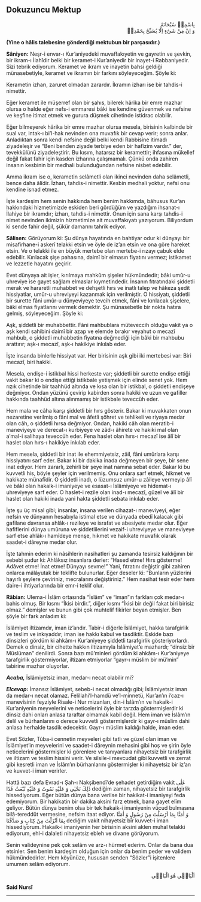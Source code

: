 ## Dokuzuncu Mektup
<p class="arabic" dir="rtl">بِاسْمِهٖ سُبْحَانَهُ<br/> وَ اِنْ مِنْ شَىْءٍ اِلَّا يُسَبِّحُ بِحَمْدِهٖ</p>

**(Yine o hâlis talebesine gönderdiği mektubun bir parçasıdır.)**

**Sâniyen:** Neşr-i envar-ı Kur’aniyedeki muvaffakıyetin ve gayretin ve şevkin, bir ikram-ı İlahîdir belki bir keramet-i Kur’aniyedir bir inayet-i Rabbaniyedir. Sizi tebrik ediyorum. Keramet ve ikram ve inayetin bahsi geldiği münasebetiyle, keramet ve ikramın bir farkını söyleyeceğim. Şöyle ki:

Kerametin izharı, zaruret olmadan zarardır. İkramın izharı ise bir tahdis-i nimettir.

Eğer keramet ile müşerref olan bir şahıs, bilerek hârika bir emre mazhar olursa o halde eğer nefs-i emmaresi bâki ise kendine güvenmek ve nefsine ve keşfine itimat etmek ve gurura düşmek cihetinde istidrac olabilir.

Eğer bilmeyerek hârika bir emre mazhar olursa mesela, birisinin kalbinde bir sual var, intak-ı bi’l-hak nevinden ona muvafık bir cevap verir; sonra anlar. Anladıktan sonra kendi nefsine değil belki kendi Rabbisine itimadı ziyadeleşir ve “Beni benden ziyade terbiye eden bir hafîzim vardır.” der, tevekkülünü ziyadeleştirir. Bu kısım, hatarsız bir keramettir; ihfasına mükellef değil fakat fahir için kasden izharına çalışmamalı. Çünkü onda zahiren insanın kesbinin bir medhali bulunduğundan nefsine nisbet edebilir.

Amma ikram ise o, kerametin selâmetli olan ikinci nevinden daha selâmetli, bence daha âlîdir. İzharı, tahdis-i nimettir. Kesbin medhali yoktur, nefsi onu kendine isnad etmez.

İşte kardeşim hem senin hakkında hem benim hakkımda, bâhusus Kur’an hakkındaki hizmetimizde eskiden beri gördüğüm ve yazdığım ihsanat-ı İlahiye bir ikramdır; izharı, tahdis-i nimettir. Onun için sana karşı tahdis-i nimet nevinden ikimizin hizmetimize ait muvaffakıyatı yazıyorum. Biliyordum ki sende fahir değil, şükür damarını tahrik ediyor.

**Sâlisen:** Görüyorum ki: Şu dünya hayatında en bahtiyar odur ki dünyayı bir misafirhane-i askerî telakki etsin ve öyle de iz’an etsin ve ona göre hareket etsin. Ve o telakki ile en büyük mertebe olan mertebe-i rızayı çabuk elde edebilir. Kırılacak şişe pahasına, daimî bir elmasın fiyatını vermez; istikamet ve lezzetle hayatını geçirir.

Evet dünyaya ait işler, kırılmaya mahkûm şişeler hükmündedir; bâki umûr-u uhreviye ise gayet sağlam elmaslar kıymetindedir. İnsanın fıtratındaki şiddetli merak ve hararetli muhabbet ve dehşetli hırs ve inatlı talep ve hâkeza şedit hissiyatlar, umûr-u uhreviyeyi kazanmak için verilmiştir. O hissiyatı, şiddetli bir surette fâni umûr-u dünyeviyeye tevcih etmek, fâni ve kırılacak şişelere, bâki elmas fiyatlarını vermek demektir. Şu münasebetle bir nokta hatıra gelmiş, söyleyeceğim. Şöyle ki:

Aşk, şiddetli bir muhabbettir. Fâni mahbublara müteveccih olduğu vakit ya o aşk kendi sahibini daimî bir azap ve elemde bırakır veyahut o mecazî mahbub, o şiddetli muhabbetin fiyatına değmediği için bâki bir mahbubu arattırır; aşk-ı mecazî, aşk-ı hakikiye inkılab eder.

İşte insanda binlerle hissiyat var. Her birisinin aşk gibi iki mertebesi var: Biri mecazî, biri hakiki.

Mesela, endişe-i istikbal hissi herkeste var; şiddetli bir surette endişe ettiği vakit bakar ki o endişe ettiği istikbale yetişmek için elinde senet yok. Hem rızık cihetinde bir taahhüd altında ve kısa olan bir istikbal, o şiddetli endişeye değmiyor. Ondan yüzünü çevirip kabirden sonra hakiki ve uzun ve gafiller hakkında taahhüd altına alınmamış bir istikbale teveccüh eder.

Hem mala ve câha karşı şiddetli bir hırs gösterir. Bakar ki muvakkaten onun nezaretine verilmiş o fâni mal ve âfetli şöhret ve tehlikeli ve riyaya medar olan câh, o şiddetli hırsa değmiyor. Ondan, hakiki câh olan meratib-i maneviyeye ve derecat-ı kurbiyeye ve zâd-ı âhirete ve hakiki mal olan a’mal-i salihaya teveccüh eder. Fena haslet olan hırs-ı mecazî ise âlî bir haslet olan hırs-ı hakikiye inkılab eder.

Hem mesela, şiddetli bir inat ile ehemmiyetsiz, zâil, fâni umûrlara karşı hissiyatını sarf eder. Bakar ki bir dakika inada değmeyen bir şeye, bir sene inat ediyor. Hem zararlı, zehirli bir şeye inat namına sebat eder. Bakar ki bu kuvvetli his, böyle şeyler için verilmemiş. Onu onlara sarf etmek, hikmet ve hakikate münafîdir. O şiddetli inadı, o lüzumsuz umûr-u zâileye vermeyip âlî ve bâki olan hakaik-i imaniyeye ve esasat-ı İslâmiyeye ve hidemat-ı uhreviyeye sarf eder. O haslet-i rezile olan inad-ı mecazî, güzel ve âlî bir haslet olan hakiki inada yani hakta şiddetli sebata inkılab eder.

İşte şu üç misal gibi; insanlar, insana verilen cihazat-ı maneviyeyi, eğer nefsin ve dünyanın hesabıyla istimal etse ve dünyada ebedî kalacak gibi gafilane davransa ahlâk-ı rezileye ve israfat ve abesiyete medar olur. Eğer hafiflerini dünya umûruna ve şiddetlilerini vezaif-i uhreviyeye ve maneviyeye sarf etse ahlâk-ı hamîdeye menşe, hikmet ve hakikate muvafık olarak saadet-i dâreyne medar olur.

İşte tahmin ederim ki nâsihlerin nasihatleri şu zamanda tesirsiz kaldığının bir sebebi şudur ki: Ahlâksız insanlara derler: “Hased etme! Hırs gösterme! Adâvet etme! İnat etme! Dünyayı sevme!” Yani, fıtratını değiştir gibi zahiren onlarca mâlâyutak bir teklifte bulunurlar. Eğer deseler ki: “Bunların yüzlerini hayırlı şeylere çeviriniz, mecralarını değiştiriniz.” Hem nasihat tesir eder hem daire-i ihtiyarlarında bir emr-i teklif olur.

**Râbian:** Ulema-i İslâm ortasında “İslâm” ve “iman”ın farkları çok medar-ı bahis olmuş. Bir kısmı “İkisi birdir.”, diğer kısmı “İkisi bir değil fakat biri birisiz olmaz.” demişler ve bunun gibi çok muhtelif fikirler beyan etmişler. Ben şöyle bir fark anladım ki:

İslâmiyet iltizamdır, iman iz’andır. Tabir-i diğerle İslâmiyet, hakka tarafgirlik ve teslim ve inkıyaddır; iman ise hakkı kabul ve tasdiktir. Eskide bazı dinsizleri gördüm ki ahkâm-ı Kur’aniyeye şiddetli tarafgirlik gösteriyorlardı. Demek o dinsiz, bir cihette hakkın iltizamıyla İslâmiyet’e mazhardı; “dinsiz bir Müslüman” denilirdi. Sonra bazı mü’minleri gördüm ki ahkâm-ı Kur’aniyeye tarafgirlik göstermiyorlar, iltizam etmiyorlar “gayr-ı müslim bir mü’min” tabirine mazhar oluyorlar.

***Acaba,*** İslâmiyetsiz iman, medar-ı necat olabilir mi?

***Elcevap:*** İmansız İslâmiyet, sebeb-i necat olmadığı gibi; İslâmiyetsiz iman da medar-ı necat olamaz. Felillahi’l-hamdü ve’l-minnetü, Kur’an’ın i’caz-ı manevîsinin feyziyle Risale-i Nur mizanları, din-i İslâm’ın ve hakaik-i Kur’aniyenin meyvelerini ve neticelerini öyle bir tarzda göstermişlerdir ki dinsiz dahi onları anlasa taraftar olmamak kabil değil. Hem iman ve İslâm’ın delil ve bürhanlarını o derece kuvvetli göstermişlerdir ki gayr-ı müslim dahi anlasa herhalde tasdik edecektir. Gayr-ı müslim kaldığı halde, iman eder.

Evet Sözler, Tûba-i cennetin meyveleri gibi tatlı ve güzel olan iman ve İslâmiyet’in meyvelerini ve saadet-i dâreynin mehasini gibi hoş ve şirin öyle neticelerini göstermişler ki görenlere ve tanıyanlara nihayetsiz bir tarafgirlik ve iltizam ve teslim hissini verir. Ve silsile-i mevcudat gibi kuvvetli ve zerrat gibi kesretli iman ve İslâm’ın bürhanlarını göstermişler ki nihayetsiz bir iz’an ve kuvvet-i iman verirler.

Hattâ bazı defa Evrad-ı Şah-ı Nakşibendî’de şehadet getirdiğim vakit <span class="arabic" dir="rtl">عَلٰى ذٰلِكَ نَحْيٰى وَ عَلَيْهِ نَمُوتُ وَ عَلَيْهِ نُبْعَثُ غَدًا</span> dediğim zaman, nihayetsiz bir tarafgirlik hissediyorum. Eğer bütün dünya bana verilse bir hakikat-i imaniyeyi feda edemiyorum. Bir hakikatin bir dakika aksini farz etmek, bana gayet elîm geliyor. Bütün dünya benim olsa bir tek hakaik-i imaniyenin vücud bulmasına bilâ-tereddüt vermesine, nefsim itaat ediyor. <span class="arabic" dir="rtl">وَ اٰمَنَّا بِمَا اَرْسَلْتَ مِنْ رَسُولٍ وَ اٰمَنَّا بِمَا اَنْزَلْتَ مِنْ كِتَابٍ وَ صَدَّقْنَا</span> dediğim vakit nihayetsiz bir kuvvet-i iman hissediyorum. Hakaik-i imaniyenin her birisinin aksini aklen muhal telakki ediyorum, ehl-i dalaleti nihayetsiz ebleh ve divane görüyorum.

Senin valideynine pek çok selâm ve arz-ı hürmet ederim. Onlar da bana dua etsinler. Sen benim kardeşim olduğun için onlar da benim peder ve validem hükmündedirler. Hem köyünüze, hususan senden “Sözler”i işitenlere umumen selâm ediyorum.

<p class="arabic" dir="rtl">اَلْبَاقٖى هُوَ الْبَاقٖى</p>

**Said Nursî**

***

